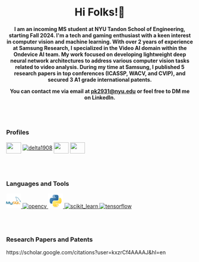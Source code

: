 <h1 align="center">Hi Folks!👋</h1>
<h4 align="center">I am an incoming MS student at NYU Tandon School of Engineering, starting Fall 2024. I'm a tech and gaming enthusiast with a keen interest in computer vision and machine learning. With over 2 years of experience at Samsung Research, I specialized in the Video AI domain within the Ondevice AI team. My work focused on developing lightweight deep neural network architectures to address various computer vision tasks related to video analysis. During my time at Samsung, I published 5 research papers in top conferences (ICASSP, WACV, and CVIP), and secured 3 A1 grade international patents.

You can contact me via email at pk2931@nyu.edu or feel free to DM me on LinkedIn.</h3>

<br>
<br>

<h3 align="left">Profiles</h3>
<p align="left" style=”display:block”>
<a href="https://linkedin.com/in/pranay1908" target="blank"><img align="center" src="https://cdn.jsdelivr.net/npm/simple-icons@3.0.1/icons/linkedin.svg" height="30" width="40" /></a>
<a href="https://www.codechef.com/users/delta1908" target="blank"><img align="center" src="https://cdn.jsdelivr.net/npm/simple-icons@3.1.0/icons/codechef.svg" alt="delta1908" height="30" width="40" /></a>
<a href="https://www.hackerearth.com/@delta19081" target="blank"><img align="center" src="https://cdn.jsdelivr.net/npm/simple-icons@3.1.0/icons/hackerearth.svg" height="30" width="40" /></a>
<a href="https://www.youtube.com/channel/UC78_MO73X6awY8XCFPcPgxg"><img align="center" src="https://cdn.jsdelivr.net/npm/simple-icons@3.1.0/icons/youtube.svg" height="30" width="40" /></a></p>

<br>
<br>

<h3 align="left">Languages and Tools</h3>
<p align="left"> <a href="https://www.mysql.com/" target="_blank"> 
<img src="https://raw.githubusercontent.com/devicons/devicon/master/icons/mysql/mysql-original-wordmark.svg" alt="mysql" width="40" height="40"/> </a> <a href="https://opencv.org/" target="_blank"> 
<img src="https://www.vectorlogo.zone/logos/opencv/opencv-icon.svg" alt="opencv" width="40" height="40"/> </a> <a href="https://www.python.org" target="_blank">
<img src="https://raw.githubusercontent.com/devicons/devicon/master/icons/python/python-original.svg" alt="python" width="40" height="40"/> </a> 
<a href="https://scikit-learn.org/" target="_blank"> <img src="https://upload.wikimedia.org/wikipedia/commons/0/05/Scikit_learn_logo_small.svg" alt="scikit_learn" width="40" height="40"/> </a> 
<a href="https://www.tensorflow.org" target="_blank"> <img src="https://www.vectorlogo.zone/logos/tensorflow/tensorflow-icon.svg" alt="tensorflow" width="40" height="40"/> </a> 
</p>

<br>
<br>

<h3 align="left">Research Papers and Patents</h3>
https://scholar.google.com/citations?user=kxzrCf4AAAAJ&hl=en
